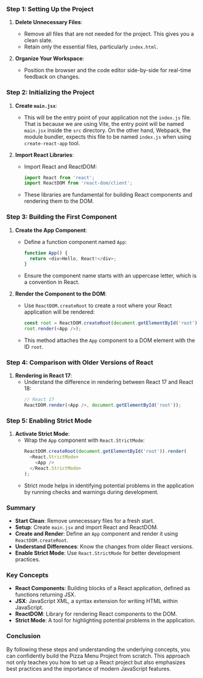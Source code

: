 ### Step 1: Setting Up the Project
1. **Delete Unnecessary Files**:
   - Remove all files that are not needed for the project. This gives you a clean slate.
   - Retain only the essential files, particularly `index.html`.

2. **Organize Your Workspace**:
   - Position the browser and the code editor side-by-side for real-time feedback on changes.

### Step 2: Initializing the Project
1. **Create `main.jsx`**:
   - This will be the entry point of your application not the `index.js` file. That is because we are using Vite, the entry point will be named `main.jsx` inside the `src` directory. On the other hand, Webpack, the module bundler, expects this file to be named `index.js` when using `create-react-app` tool. 

2. **Import React Libraries**:
   - Import React and ReactDOM:
     ```javascript
     import React from 'react';
     import ReactDOM from 'react-dom/client';
     ```
   - These libraries are fundamental for building React components and rendering them to the DOM.

### Step 3: Building the First Component
1. **Create the App Component**:
   - Define a function component named `App`:
     ```javascript
     function App() {
       return <div>Hello, React!</div>;
     }
     ```
   - Ensure the component name starts with an uppercase letter, which is a convention in React.

2. **Render the Component to the DOM**:
   - Use `ReactDOM.createRoot` to create a root where your React application will be rendered:
     ```javascript
     const root = ReactDOM.createRoot(document.getElementById('root'));
     root.render(<App />);
     ```
   - This method attaches the `App` component to a DOM element with the ID `root`.

### Step 4: Comparison with Older Versions of React
1. **Rendering in React 17**:
   - Understand the difference in rendering between React 17 and React 18:
     ```javascript
     // React 17
     ReactDOM.render(<App />, document.getElementById('root'));
     ```

### Step 5: Enabling Strict Mode
1. **Activate Strict Mode**:
   - Wrap the `App` component with `React.StrictMode`:
     ```javascript
     ReactDOM.createRoot(document.getElementById('root')).render(
       <React.StrictMode>
         <App />
       </React.StrictMode>
     );
     ```
   - Strict mode helps in identifying potential problems in the application by running checks and warnings during development.

### Summary
- **Start Clean**: Remove unnecessary files for a fresh start.
- **Setup**: Create `main.jsx` and import React and ReactDOM.
- **Create and Render**: Define an `App` component and render it using `ReactDOM.createRoot`.
- **Understand Differences**: Know the changes from older React versions.
- **Enable Strict Mode**: Use `React.StrictMode` for better development practices.

### Key Concepts
- **React Components**: Building blocks of a React application, defined as functions returning JSX.
- **JSX**: JavaScript XML, a syntax extension for writing HTML within JavaScript.
- **ReactDOM**: Library for rendering React components to the DOM.
- **Strict Mode**: A tool for highlighting potential problems in the application.

### Conclusion
By following these steps and understanding the underlying concepts, you can confidently build the Pizza Menu Project from scratch. This approach not only teaches you how to set up a React project but also emphasizes best practices and the importance of modern JavaScript features.